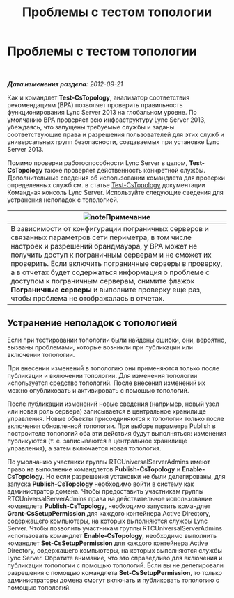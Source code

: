 ﻿---
title: Проблемы с тестом топологии
TOCTitle: Проблемы с тестом топологии
ms:assetid: 821e8916-7b5d-4f64-8fb0-e5cc392ec1bb
ms:mtpsurl: https://technet.microsoft.com/ru-ru/library/JJ205045(v=OCS.15)
ms:contentKeyID: 49310361
ms.date: 05/19/2016
mtps_version: v=OCS.15
ms.translationtype: HT
---

# Проблемы с тестом топологии

 

_**Дата изменения раздела:** 2012-09-21_

Как и командлет **Test-CsTopology**, анализатор соответствия рекомендациям (BPA) позволяет проверить правильность функционирования Lync Server 2013 на глобальном уровне. По умолчанию BPA проверяет всю инфраструктуру Lync Server 2013, убеждаясь, что запущены требуемые службы и заданы соответствующие права и разрешения пользователей для этих служб и универсальных групп безопасности, создаваемых при установке Lync Server 2013.

Помимо проверки работоспособности Lync Server в целом, **Test-CsTopology** также проверяет действенность конкретной службы. Дополнительные сведения об использовании командлета для проверки определенных служб см. в статье [Test-CsTopology](https://docs.microsoft.com/en-us/powershell/module/skype/Test-CsTopology) документации Командная консоль Lync Server. Используйте следующие сведения для устранения неполадок с топологией.

<table>
<thead>
<tr class="header">
<th><img src="images/Gg398412.note(OCS.15).gif" title="note" alt="note" />Примечание</th>
</tr>
</thead>
<tbody>
<tr class="odd">
<td>В зависимости от конфигурации пограничных серверов и связанных параметров сети периметра, в том числе настроек и разрешений брандмауэра, у BPA может не получить доступ к пограничным серверам и не сможет их проверить. Если включить пограничные серверы в проверку, а в отчетах будет содержаться информация о проблеме с доступом к пограничным серверам, снимите флажок <strong>Пограничные серверы</strong> и выполните проверку еще раз, чтобы проблема не отображалась в отчетах.</td>
</tr>
</tbody>
</table>


## Устранение неполадок с топологией

Если при тестировании топологии были найдены ошибки, они, вероятно, вызваны проблемами, которые возникли при публикации или включении топологии.

При внесении изменений в топологию они применяются только после публикации и включении топологии. Для изменения топологии используется средство топологий. После внесения изменений их можно опубликовать и активировать с помощью топологий.

После публикации изменений новые сведения (например, новый узел или новая роль сервера) записывается в центральное хранилище управления. Новые объекты присоединяются к топологии только после включения обновленной топологии. При выборе параметра Publish в построителе топологий оба эти действия будут выполняться: изменения публикуются (т. е. записываются в центральное хранилище управления), а затем включается новая топология.

По умолчанию участники группы RTCUniversalServerAdmins имеют право на выполнение командлетов **Publish-CsTopology** и **Enable-CsTopology**. Но если разрешения установки не были делегированы, для запуска **Publish-CsTopology** необходимо войти в систему как администратор домена. Чтобы предоставить участникам группы RTCUniversalServerAdmins права на действительное использование командлета **Publish-CsTopology**, необходимо запустить командлет **Grant-CsSetupPermission** для каждого контейнера Active Directory, содержащего компьютеры, на которых выполняются службы Lync Server. Чтобы позволить участникам группы RTCUniversalServerAdmins использовать командлет **Enable-CsTopology**, необходимо выполнить командлет **Set-CsSetupPermission** для каждого контейнера Active Directory, содержащего компьютеры, на которых выполняются службы Lync Server. Обратите внимание, что это справедливо для включения и публикации топологии с помощью топологий. Если вы не делегировали разрешения с помощью командлета **Set-CsSetupPermission**, то только администраторы домена смогут включать и публиковать топологию с помощью топологий.

